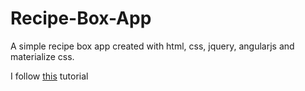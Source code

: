 # Recipe-Box-App


A simple recipe box app created with html, css, jquery, angularjs and materialize css.

I follow [this](https://www.youtube.com/watch?v=P8BtVISDdt8&t=22s) tutorial
